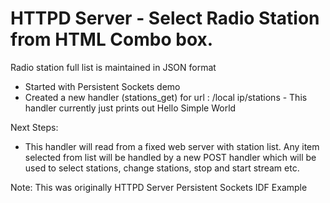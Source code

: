 # HTTPD Server - Select Radio Station from HTML Combo box.  

Radio station full list is maintained in JSON format

- Started with Persistent Sockets demo
- Created a new handler (stations_get) for url : /local ip/stations
        - This handler currently just prints out Hello Simple World

Next Steps:
- This handler will read from a fixed web server with station list.
  Any item selected from list will be handled by a new POST handler
  which will be used to select stations, change stations, stop and 
  start stream etc.


Note: This was originally HTTPD Server Persistent Sockets IDF Example
